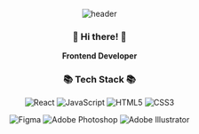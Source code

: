 <div align="center">

![header](https://capsule-render.vercel.app/api?type=waving&color=gradient&customColorList=18&fontColor=fff&height=200&section=header&text=Welcome!%20I'm%20Yeonseo👋&fontSize=30)

<h3>👋 Hi there! 👋</h3>

<p>
  <b>Frontend Developer</b>
</p>

<h3>📚 Tech Stack 📚</h3>



![React](https://img.shields.io/badge/react-%2320232a.svg?style=for-the-badge&logo=react&logoColor=%2361DAFB)
![JavaScript](https://img.shields.io/badge/javascript-%23323330.svg?style=for-the-badge&logo=javascript&logoColor=%23F7DF1E)
![HTML5](https://img.shields.io/badge/html5-%23E34F26.svg?style=for-the-badge&logo=html5&logoColor=white)
![CSS3](https://img.shields.io/badge/css3-%231572B6.svg?style=for-the-badge&logo=css3&logoColor=white)

![Figma](https://img.shields.io/badge/figma-%23F24E1E.svg?style=for-the-badge&logo=figma&logoColor=white)
![Adobe Photoshop](https://img.shields.io/badge/adobe%20photoshop-%2331A8FF.svg?style=for-the-badge&logo=adobe%20photoshop&logoColor=white)
![Adobe Illustrator](https://img.shields.io/badge/adobe%20illustrator-%23FF9A00.svg?style=for-the-badge&logo=adobe%20illustrator&logoColor=white)


<p>
  
</p>
<p>
  
</p>
</div>  



